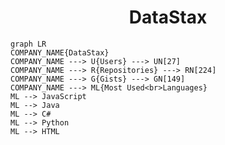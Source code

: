 <h1 align="center">DataStax</h1>

```mermaid
graph LR
COMPANY_NAME{DataStax}
COMPANY_NAME ---> U{Users} ---> UN[27]
COMPANY_NAME ---> R{Repositories} ---> RN[224]
COMPANY_NAME ---> G{Gists} ---> GN[149]
COMPANY_NAME ---> ML{Most Used<br>Languages}
ML --> JavaScript
ML --> Java
ML --> C#
ML --> Python
ML --> HTML
```
